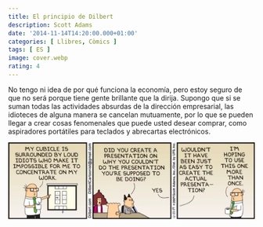 ```yaml
---
title: El principio de Dilbert
description: Scott Adams
date: '2014-11-14T14:20:00.000+01:00'
categories: [ Llibres, Còmics ]
tags: [ ES ]
image: cover.webp
rating: 4
---
```


No tengo ni idea de por qué funciona la economía, pero estoy seguro de que no será porque tiene gente brillante que la dirija. Supongo que si se suman todas las actividades absurdas de la dirección empresarial, las idioteces de alguna manera se cancelan mutuamente, por lo que se pueden llegar a crear cosas fenomenales que puede usted desear comprar, como aspiradores portátiles para teclados y abrecartas electrónicos.

![Wally's presentation](dilbert_wallys_presentation.webp "Wally's presentation")
